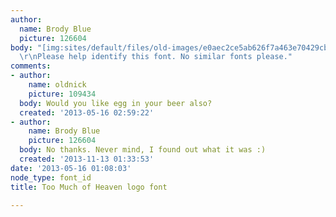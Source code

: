 ```yaml
---
author:
  name: Brody Blue
  picture: 126604
body: "[img:sites/default/files/old-images/e0aec2ce5ab626f7a463e70429cb8eaf_72627_6312.png]
  \r\nPlease help identify this font. No similar fonts please."
comments:
- author:
    name: oldnick
    picture: 109434
  body: Would you like egg in your beer also?
  created: '2013-05-16 02:59:22'
- author:
    name: Brody Blue
    picture: 126604
  body: No thanks. Never mind, I found out what it was :)
  created: '2013-11-13 01:33:53'
date: '2013-05-16 01:08:03'
node_type: font_id
title: Too Much of Heaven logo font

---
```


